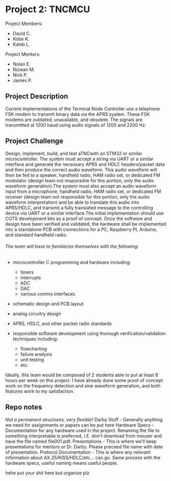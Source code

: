 # Project 2: TNCMCU

Project Members: 
- David C.
- Kobe K.
- Kaleb L.

Project Mentors: 
- Nolan E.
- Rizwan M.
- Nick P.
- James P.

## Project Description
Current implementations of the Terminal Node Controller use a telephone FSK modem to transmit binary  data via the APRS system. These FSK modems are outdated, unavailable, and obsolete. The signals are transmitted at 1200 baud using audio signals of 1200 and 2200 Hz.

## Project Challenge
Design, implement, build, and test aTNCwith an STM32 or similar microcontroller. The system must accept a string via UART or a similar interface and generate the necessary APRS and HDLC headers/packet data and then produce the correct audio waveform. This audio waveform will then be fed to a speaker, handheld radio, HAM radio set, or dedicated FM modulator (design team not responsible for this portion, only the audio waveform generation).The system must also accept an audio waveform input from a microphone, handheld radio, HAM radio set, or dedicated FM receiver (design team not responsible for this portion, only the audio waveform interpretation) and be able to translate this audio into APRS/HDLC, and transmit a fully translated message to the controlling device via UART or a similar interface.The  initial implementation should use COTS development kits as a proof of concept. Once the software and design have been verified and validated, the hardware shall be implemented into a standalone PCB with connections for a PC, Raspberry PI, Arduino, and standard handheld radio.

###### The team will have to familiarize themselves with the following:
- microcontroller C programming and hardware including:
	- timers
	- interrupts
	- ADC 
	- DAC
	- various comms interfaces
	
- schematic design and PCB layout
- analog circuitry design
- APRS, HDLC, and other packet radio standards
- responsible software development using thorough verification/validation techniques including:
	- flowcharting
	- failure analysis
	- unit testing
	- etc.

Ideally, this team would be composed of 2 students able to put at least 8 hours per week on this project. I have already done some proof of concept work on the frequency detection and sine waveform generation, and both features work to my satisfaction.

## Repo notes
*Not a permanent structures, very flexible!*
Darby Stuff - Generally anything we need for assignments or papers can be put here
Hardware Specs - Documentation for any hardware used in the project. Renaming the file to something interpretable is preferred, I.E. don't download from mouser and have the file named file001.pdf.
Presentations - This is where we'll keep presentations for mentors or Dr. Darby. Please preceed file name with date of presentation.
Protocol Documentation - This is where any relevant information about AX.25/KISS/HDLC/etc... can go. Same process with the hardware specs, useful naming means useful people.

hehe put your shit here but organize plz